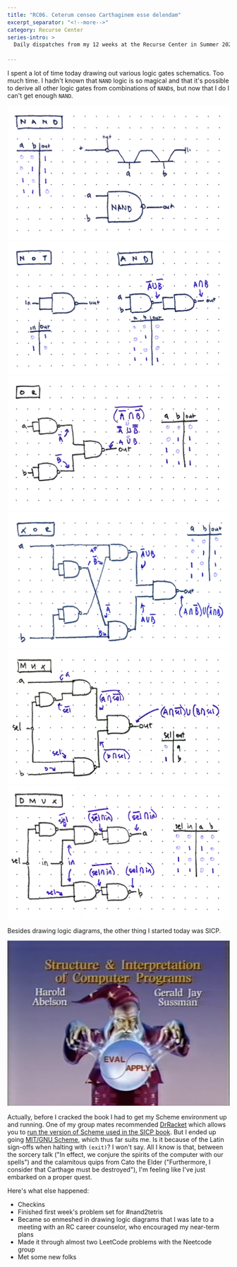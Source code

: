 ```yaml
---
title: "RC06. Ceterum censeo Carthaginem esse delendam"
excerpt_separator: "<!--more-->"
category: Recurse Center
series-intro: >
  Daily dispatches from my 12 weeks at the Recurse Center in Summer 2023
  
---
```


I spent a lot of time today drawing out various logic gates schematics. Too much time. I hadn't known that `NAND` logic is so magical and that it's possible to derive all other logic gates from combinations of `NAND`s, but now that I do I can't get enough `NAND`.

![NAND](/assets/images/RC06_nand.jpg)
![NAND](/assets/images/RC06_not-and.jpg)
![NAND](/assets/images/RC06_or.jpg)
![NAND](/assets/images/RC06_xor.jpg)
![NAND](/assets/images/RC06_mux.jpg)
![NAND](/assets/images/RC06_dmux.jpg)

Besides drawing logic diagrams, the other thing I started today was SICP.

![SICP Wizardry](/assets/images/RC06_SICP-video.png)

Actually, before I cracked the book I had to get my Scheme environment up and running. One of my group mates recommended [DrRacket](https://download.racket-lang.org/releases/8.9/doc/drracket/index.html) which allows you to [run the version of Scheme used in the SICP book](https://www.gnu.org/software/mit-scheme/). But I ended up going [MIT/GNU Scheme](https://www.gnu.org/software/mit-scheme/), which thus far suits me. Is it because of the Latin sign-offs when halting with `(exit)`? I won't say. All I know is that, between the sorcery talk ("In effect, we conjure the spirits of the computer with our spells") and the calamitous quips from Cato the Elder ("Furthermore, I consider that Carthage must be destroyed"), I'm feeling like I've just embarked on a proper quest.

Here's what else happened:
- Checkins
- Finished first week's problem set for #nand2tetris
- Became so enmeshed in drawing logic diagrams that I was late to a meeting with an RC career counselor, who encouraged my near-term plans
- Made it through almost two LeetCode problems with the Neetcode group
- Met some new folks

